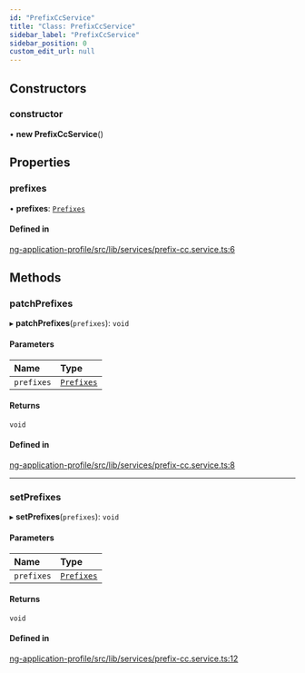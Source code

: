 ```yaml
---
id: "PrefixCcService"
title: "Class: PrefixCcService"
sidebar_label: "PrefixCcService"
sidebar_position: 0
custom_edit_url: null
---
```


## Constructors

### constructor

• **new PrefixCcService**()

## Properties

### prefixes

• **prefixes**: [`Prefixes`](../interfaces/Prefixes)

#### Defined in

[ng-application-profile/src/lib/services/prefix-cc.service.ts:6](https://github.com/cognizone/ng-cognizone/blob/861cbad/libs/ng-application-profile/src/lib/services/prefix-cc.service.ts#L6)

## Methods

### patchPrefixes

▸ **patchPrefixes**(`prefixes`): `void`

#### Parameters

| Name | Type |
| :------ | :------ |
| `prefixes` | [`Prefixes`](../interfaces/Prefixes) |

#### Returns

`void`

#### Defined in

[ng-application-profile/src/lib/services/prefix-cc.service.ts:8](https://github.com/cognizone/ng-cognizone/blob/861cbad/libs/ng-application-profile/src/lib/services/prefix-cc.service.ts#L8)

___

### setPrefixes

▸ **setPrefixes**(`prefixes`): `void`

#### Parameters

| Name | Type |
| :------ | :------ |
| `prefixes` | [`Prefixes`](../interfaces/Prefixes) |

#### Returns

`void`

#### Defined in

[ng-application-profile/src/lib/services/prefix-cc.service.ts:12](https://github.com/cognizone/ng-cognizone/blob/861cbad/libs/ng-application-profile/src/lib/services/prefix-cc.service.ts#L12)

